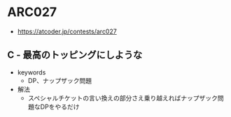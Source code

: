 # ARC027
* https://atcoder.jp/contests/arc027


## C - 最高のトッピングにしような
* keywords
  - DP、ナップザック問題
* 解法
  - スペシャルチケットの言い換えの部分さえ乗り越えればナップザック問題なDPをやるだけ
